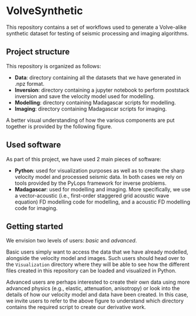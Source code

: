 # VolveSynthetic

This repository contains a set of workflows used to generate a Volve-alike synthetic dataset for 
testing of seismic processing and imaging algorithms.


## Project structure
This repository is organized as follows:

* **Data**: directory containing all the datasets that we have generated in .npz format.
* **Inversion**: directory containing a jupyter notebook to perform poststack inversion and save the velocity model used for modelling.
* **Modelling**: directory containing Madagascar scripts for modelling.
* **Imaging**: directory containing Madagascar scripts for imaging.


A better visual understanding of how the various components are put together is provided by the following figure.


## Used software
As part of this project, we have used 2 main pieces of software:
* **Python**: used for visualization purposes as well as to create the sharp velocity model and processed seismic data. In both cases we 
rely on tools provided by the PyLops framework for inverse problems.
* **Madagascar**: used for modelling and imaging. More specifically, we use a vector-acoustic (i.e., first-order staggered grid acoustic wave equation) FD modelling code for modelling, and a acoustic FD modelling code for imaging.


## Getting started
We envision two levels of users: *basic* and *advanced*.

Basic users simply want to access the data that we have already modelled, alongside the velocity model and images. Such users should head over to
the `Visualization` directory where they will be able to see how the different files created in this repository can be loaded and visualized in Python.

Advanced users are perhaps interested to create their own data using more advanced physics (e.g., elastic, attenuation, anisotropy) or look into the details
of how our velocity model and data have been created. In this case, we invite users to refer to the above figure to understand which directory contains the
required script to create our derivative work. 

